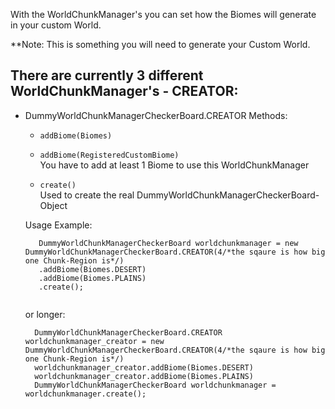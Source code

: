 With the WorldChunkManager's you can set how the Biomes will generate in your custom World.

**Note: This is something you will need to generate your Custom World.

## There are currently 3 different WorldChunkManager's - CREATOR:
  - DummyWorldChunkManagerCheckerBoard.CREATOR
    Methods:
      - ``` addBiome(Biomes) ```<br>
      - ``` addBiome(RegisteredCustomBiome) ``` <br>
        You have to add at least 1 Biome to use this WorldChunkManager
        
      - ``` create() ``` <br>
        Used to create the real DummyWorldChunkManagerCheckerBoard-Object <br>
        
     Usage Example:
     ```
    	DummyWorldChunkManagerCheckerBoard worldchunkmanager = new DummyWorldChunkManagerCheckerBoard.CREATOR(4/*the sqaure is how big one Chunk-Region is*/)
		.addBiome(Biomes.DESERT)
		.addBiome(Biomes.PLAINS)
		.create();
          
      ```
      or longer:
      ```
    	DummyWorldChunkManagerCheckerBoard.CREATOR worldchunkmanager_creator = new DummyWorldChunkManagerCheckerBoard.CREATOR(4/*the sqaure is how big one Chunk-Region is*/)
		worldchunkmanager_creator.addBiome(Biomes.DESERT)
		worldchunkmanager_creator.addBiome(Biomes.PLAINS)
	    DummyWorldChunkManagerCheckerBoard worldchunkmanager = worldchunkmanager.create();
          
      ```
